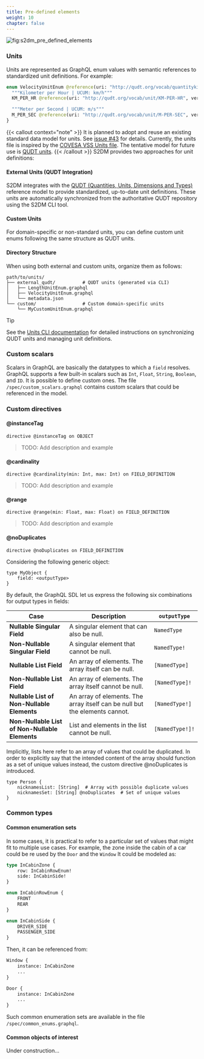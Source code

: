 ```yaml
---
title: Pre-defined elements
weight: 10
chapter: false
---
```


![fig:s2dm_pre_defined_elements](/s2dm/images/s2dm_pre_def_elements.png)

### Units
Units are represented as GraphQL enum values with semantic references to standardized unit definitions. For example:
```graphql
enum VelocityUnitEnum @reference(uri: "http://qudt.org/vocab/quantitykind/Velocity", versionTag: "3.1.5") {
  """Kilometer per Hour | UCUM: km/h"""
  KM_PER_HR @reference(uri: "http://qudt.org/vocab/unit/KM-PER-HR", versionTag: "3.1.5")

  """Meter per Second | UCUM: m/s"""
  M_PER_SEC @reference(uri: "http://qudt.org/vocab/unit/M-PER-SEC", versionTag: "3.1.5")
}
```

{{< callout context="note" >}}
It is planned to adopt and reuse an existing standard data model for units. See [issue #43](https://github.com/COVESA/s2dm/issues/43) for details.
Currently, the units file is inspired by the [COVESA VSS Units file](https://github.com/COVESA/vehicle_signal_specification/blob/main/spec/units.md).
The tentative model for future use is [QUDT units](http://www.qudt.org/doc/DOC_VOCAB-UNITS-ALL.html).
{{< /callout >}}
S2DM provides two approaches for unit definitions:

#### External Units (QUDT Integration)
S2DM integrates with the [QUDT (Quantities, Units, Dimensions and Types)](https://qudt.org/) reference model to provide standardized, up-to-date unit definitions. These units are automatically synchronized from the authoritative QUDT repository using the S2DM CLI tool.

#### Custom Units
For domain-specific or non-standard units, you can define custom unit enums following the same structure as QUDT units.

#### Directory Structure
When using both external and custom units, organize them as follows:
```
path/to/units/
├── external_qudt/          # QUDT units (generated via CLI)
│   ├── LengthUnitEnum.graphql
│   ├── VelocityUnitEnum.graphql
│   └── metadata.json
└── custom/                 # Custom domain-specific units
    └── MyCustomUnitEnum.graphql
```

> [!TIP]
> See the [Units CLI documentation](../tools/units-cli) for detailed instructions on synchronizing QUDT units and managing unit definitions.


### Custom scalars
Scalars in GraphQL are basically the datatypes to which a `field` resolves.
GraphQL supports a few built-in scalars such as `Int`, `Float`, `String`, `Boolean`, and `ID`.
It is possible to define custom ones.
The file `/spec/custom_scalars.graphql` contains custom scalars that could be referenced in the model.

### Custom directives


#### @instanceTag
```gql
directive @instanceTag on OBJECT
```
> TODO: Add description and example
#### @cardinality
```gql
directive @cardinality(min: Int, max: Int) on FIELD_DEFINITION
```
> TODO: Add description and example
#### @range
```gql
directive @range(min: Float, max: Float) on FIELD_DEFINITION
```
> TODO: Add description and example
#### @noDuplicates
```gql
directive @noDuplicates on FIELD_DEFINITION
```
Considering the following generic object:
```gql
type MyObject {
    field: <outputType>
}
```
By default, the GraphQL SDL let us express the following six combinations for output types in fields:


| Case | Description | `outputType`|
|----------|----------|----------|
| **Nullable Singular Field**   | A singular element that can also be null.   | `NamedType`   |
| **Non-Nullable Singular Field**   | A singular element that cannot be null.   | `NamedType!`   |
| **Nullable List Field**   | An array of elements. The array itself can be null.   | `[NamedType]`   |
| **Non-Nullable List Field**   | An array of elements. The array itself cannot be null.   | `[NamedType]!`   |
| **Nullable List of Non-Nullable Elements**   | An array of elements. The array itself can be null but the elements cannot.   | `[NamedType!]`   |
| **Non-Nullable List of Non-Nullable Elements**   | List and elements in the list cannot be null.   | `[NamedType!]!`   |

Implicitly, lists here refer to an array of values that could be duplicated.
In order to explicitly say that the intended content of the array should function as a set of unique values instead, the custom directive @noDuplicates is introduced.
```gql
type Person {
    nicknamesList: [String]  # Array with possible duplicate values
    nicknamesSet: [String] @noDuplicates  # Set of unique values
}
```

### Common types

#### Common enumeration sets
In some cases, it is practical to refer to a particular set of values that might fit to multiple use cases.
For example, the zone inside the cabin of a car could be re used by the `Door` and the `Window`
It could be modeled as:
```graphql
type InCabinZone {
    row: InCabinRowEnum!
    side: InCabinSide!
}

enum InCabinRowEnum {
    FRONT
    REAR
}

enum InCabinSide {
    DRIVER_SIDE
    PASSENGER_SIDE
}
```

Then, it can be referenced from:
```graphql
Window {
    instance: InCabinZone
    ...
}

Door {
    instance: InCabinZone
    ...
}
```
Such common enumeration sets are available in the file `/spec/common_enums.graphql`.

#### Common objects of interest
Under construction...
